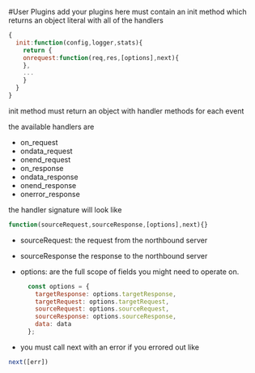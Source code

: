 #User Plugins
add your plugins here
must contain an init method which returns an object literal with all of the handlers

```javascript
{
  init:function(config,logger,stats){
    return {
    onrequest:function(req,res,[options],next){
    },
    ...
    }
  }
}
```

init method must return an object with handler methods for each event

the available handlers are

* on_request
* ondata_request
* onend_request
* on_response
* ondata_response
* onend_response
* onerror_response

the handler signature will look like

```javascript
function(sourceRequest,sourceResponse,[options],next){}
```
* sourceRequest: the request from the northbound server
* sourceResponse the response to the northbound server
* options: are the full scope of fields you might need to operate on.

  ```javascript
  	const options = {
      targetResponse: options.targetResponse,
      targetRequest: options.targetRequest,
      sourceRequest: options.sourceRequest,
      sourceResponse: options.sourceResponse,
      data: data
    };
    ```
* you must call next with an error if you errored out like

```javascript
next([err])
```